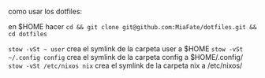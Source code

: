 como usar los dotfiles:

en $HOME hacer `cd && git clone git@github.com:MiaFate/dotfiles.git && cd dotfiles`

`stow -vSt ~ user` crea el symlink de la carpeta user a $HOME
`stow -vSt ~/.config config` crea el symlink de la carpeta config a $HOME/.config/
`stow -vSt /etc/nixos nix` crea el symlink de la carpeta nix a /etc/nixos/
